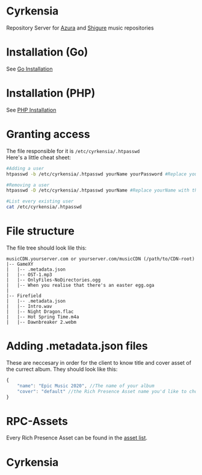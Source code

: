 # Cyrkensia
Repository Server for [Azura](https://github.com/Stridsvagn69420/Azura) and [Shigure](https://github.com/Stridsvagn69420/Shigure) music repositories

# Installation (Go)
See [Go Installation](go/README.md)

# Installation (PHP)
See [PHP Installation](php/README.md)

# Granting access
The file responsible for it is `/etc/cyrkensia/.htpasswd`  
Here's a little cheat sheet:  
```sh
#Adding a user
htpasswd -b /etc/cyrkensia/.htpasswd yourName yourPassword #Replace yourName and yourPassword with the preferec username and password

#Removing a user
htpasswd -D /etc/cyrkensia/.htpasswd yourName #Replace yourName with the username of the account that's supposed to be deleted

#List every existing user
cat /etc/cyrkensia/.htpasswd
```

# File structure
The file tree should look lile this:
```
musicCDN.yourserver.com or yourserver.com/musicCDN (/path/to/CDN-root)
|-- GameXY
|   |-- .metadata.json
|   |-- OST-1.mp3
|   |-- OnlyFiles-NoDirectories.ogg
|   |-- When you realise that there's an easter egg.oga
|
|-- Firefield
|   |-- .metadata.json
|   |-- Intro.wav
|   |-- Night Dragon.flac
|   |-- Hot Spring Time.m4a
|   |-- Dawnbreaker 2.webm
```

# Adding .metadata.json files
These are neccesary in order for the client to know title and cover asset of the currect album. They should look like this:
```js
{
    "name": "Epic Music 2020", //The name of your album
    "cover": "default" //the Rich Presence Asset name you'd like to choose for the currect album, for more look at #RPC-Assets
}
```

# RPC-Assets
Every Rich Presence Asset can be found in the [asset list](RPC-Assets.md).
# Cyrkensia
